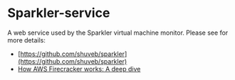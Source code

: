 # Sparkler-service
A web service used by the Sparkler virtual machine monitor.
Please see for more details:
- [https://github.com/shuveb/sparkler](https://github.com/shuveb/sparkler)
- [How AWS Firecracker works: A deep dive](https://unixism.net/2019/10/how-aws-firecracker-works-a-deep-dive/)

